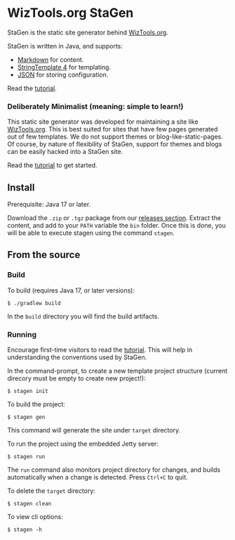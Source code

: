# WizTools.org StaGen

StaGen is the static site generator behind [WizTools.org](http://www.wiztools.org/).

StaGen is written in Java, and supports:

* [Markdown](https://daringfireball.net/projects/markdown/) for content.
* [StringTemplate 4](http://www.stringtemplate.org/) for templating.
* [JSON](http://www.json.org/) for storing configuration.

Read the [tutorial](https://github.com/wiztools/stagen/wiki/Tutorial).

### Deliberately Minimalist (meaning: simple to learn!)

This static site generator was developed for maintaining a site like [WizTools.org](http://www.wiztools.org/). This is best suited for sites that have few pages generated out of few templates. We do not support themes or blog-like-static-pages. Of course, by nature of flexibility of StaGen, support for themes and blogs can be easily hacked into a StaGen site.

Read the [tutorial](https://github.com/wiztools/stagen/wiki/Tutorial) to get started.

## Install

Prerequisite: Java 17 or later.

Download the `.zip` or `.tgz` package from our [releases section](https://github.com/wiztools/stagen/releases). Extract the content, and add to your `PATH` variable the `bin` folder. Once this is done, you will be able to execute stagen using the command `stagen`.

## From the source

### Build

To build (requires Java 17, or later versions):

    $ ./gradlew build

In the `build` directory you will find the build artifacts.

### Running

Encourage first-time visitors to read the [tutorial](https://github.com/wiztools/stagen/wiki/Tutorial). This will help in understanding the conventions used by StaGen.

In the command-prompt, to create a new template project structure (current direcory must be empty to create new project!):

    $ stagen init

To build the project:

    $ stagen gen

This command will generate the site under `target` directory.

To run the project using the embedded Jetty server:

	$ stagen run

The `run` command also monitors project directory for changes, and builds automatically when a change is detected. Press `Ctrl+C` to quit.

To delete the `target` directory:

    $ stagen clean

To view cli options:

    $ stagen -h
